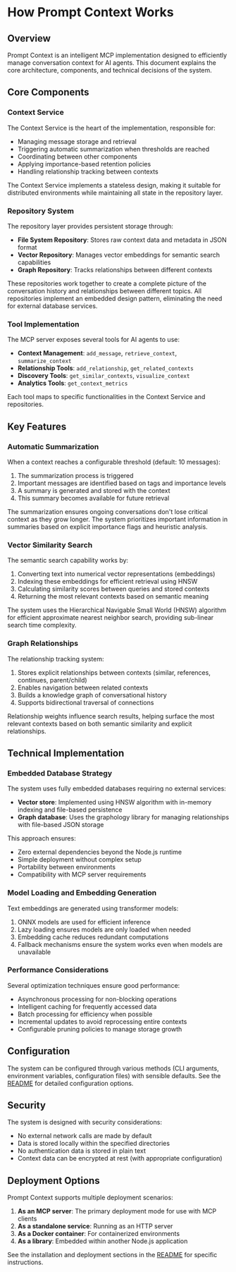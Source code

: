# How Prompt Context Works

## Overview

Prompt Context is an intelligent MCP implementation designed to efficiently manage conversation context for AI agents. This document explains the core architecture, components, and technical decisions of the system.

## Core Components

### Context Service

The Context Service is the heart of the implementation, responsible for:

- Managing message storage and retrieval
- Triggering automatic summarization when thresholds are reached
- Coordinating between other components
- Applying importance-based retention policies
- Handling relationship tracking between contexts

The Context Service implements a stateless design, making it suitable for distributed environments while maintaining all state in the repository layer.

### Repository System

The repository layer provides persistent storage through:

- **File System Repository**: Stores raw context data and metadata in JSON format
- **Vector Repository**: Manages vector embeddings for semantic search capabilities
- **Graph Repository**: Tracks relationships between different contexts

These repositories work together to create a complete picture of the conversation history and relationships between different topics. All repositories implement an embedded design pattern, eliminating the need for external database services.

### Tool Implementation

The MCP server exposes several tools for AI agents to use:

- **Context Management**: `add_message`, `retrieve_context`, `summarize_context`
- **Relationship Tools**: `add_relationship`, `get_related_contexts`
- **Discovery Tools**: `get_similar_contexts`, `visualize_context`
- **Analytics Tools**: `get_context_metrics`

Each tool maps to specific functionalities in the Context Service and repositories.

## Key Features

### Automatic Summarization

When a context reaches a configurable threshold (default: 10 messages):

1. The summarization process is triggered
2. Important messages are identified based on tags and importance levels
3. A summary is generated and stored with the context
4. This summary becomes available for future retrieval

The summarization ensures ongoing conversations don't lose critical context as they grow longer. The system prioritizes important information in summaries based on explicit importance flags and heuristic analysis.

### Vector Similarity Search

The semantic search capability works by:

1. Converting text into numerical vector representations (embeddings)
2. Indexing these embeddings for efficient retrieval using HNSW
3. Calculating similarity scores between queries and stored contexts
4. Returning the most relevant contexts based on semantic meaning

The system uses the Hierarchical Navigable Small World (HNSW) algorithm for efficient approximate nearest neighbor search, providing sub-linear search time complexity.

### Graph Relationships

The relationship tracking system:

1. Stores explicit relationships between contexts (similar, references, continues, parent/child)
2. Enables navigation between related contexts
3. Builds a knowledge graph of conversational history
4. Supports bidirectional traversal of connections

Relationship weights influence search results, helping surface the most relevant contexts based on both semantic similarity and explicit relationships.

## Technical Implementation

### Embedded Database Strategy

The system uses fully embedded databases requiring no external services:

- **Vector store**: Implemented using HNSW algorithm with in-memory indexing and file-based persistence
- **Graph database**: Uses the graphology library for managing relationships with file-based JSON storage

This approach ensures:
- Zero external dependencies beyond the Node.js runtime
- Simple deployment without complex setup
- Portability between environments
- Compatibility with MCP server requirements

### Model Loading and Embedding Generation

Text embeddings are generated using transformer models:

1. ONNX models are used for efficient inference
2. Lazy loading ensures models are only loaded when needed
3. Embedding cache reduces redundant computations
4. Fallback mechanisms ensure the system works even when models are unavailable

### Performance Considerations

Several optimization techniques ensure good performance:

- Asynchronous processing for non-blocking operations
- Intelligent caching for frequently accessed data
- Batch processing for efficiency when possible
- Incremental updates to avoid reprocessing entire contexts
- Configurable pruning policies to manage storage growth

## Configuration

The system can be configured through various methods (CLI arguments, environment variables, configuration files) with sensible defaults. See the [README](../README.md) for detailed configuration options.

## Security

The system is designed with security considerations:

- No external network calls are made by default
- Data is stored locally within the specified directories
- No authentication data is stored in plain text
- Context data can be encrypted at rest (with appropriate configuration)

## Deployment Options

Prompt Context supports multiple deployment scenarios:

1. **As an MCP server**: The primary deployment mode for use with MCP clients
2. **As a standalone service**: Running as an HTTP server
3. **As a Docker container**: For containerized environments
4. **As a library**: Embedded within another Node.js application

See the installation and deployment sections in the [README](../README.md) for specific instructions.
